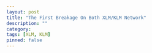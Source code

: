 ```yaml
---
layout: post
title: "The First Breakage On Both XLM/KLM Network"
description: ""
category: 
tags: [XLM, KLM]
pinned: false
---
```

